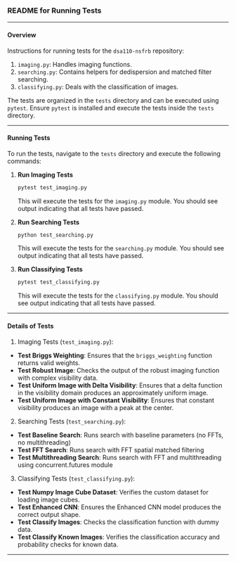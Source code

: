 ### README for Running Tests

---

#### Overview

Instructions for running tests for the `dsa110-nsfrb` repository:
1. `imaging.py`: Handles imaging functions.
2. `searching.py`: Contains helpers for dedispersion and matched filter searching.
3. `classifying.py`: Deals with the classification of images.

The tests are organized in the `tests` directory and can be executed using `pytest`. Ensure `pytest` is installed and execute the tests inside the `tests` directory.

---

#### Running Tests

To run the tests, navigate to the `tests` directory and execute the following commands:

1. **Run Imaging Tests**

   ```sh
   pytest test_imaging.py
   ```

   This will execute the tests for the `imaging.py` module. You should see output indicating that all tests have passed.

2. **Run Searching Tests**

   ```sh
   python test_searching.py
   ```

   This will execute the tests for the `searching.py` module. You should see output indicating that all tests have passed.

3. **Run Classifying Tests**

   ```sh
   pytest test_classifying.py
   ```

   This will execute the tests for the `classifying.py` module. You should see output indicating that all tests have passed.

---

#### Details of Tests



1. Imaging Tests (`test_imaging.py`):

- **Test Briggs Weighting**: Ensures that the `briggs_weighting` function returns valid weights.
- **Test Robust Image**: Checks the output of the robust imaging function with complex visibility data.
- **Test Uniform Image with Delta Visibility**: Ensures that a delta function in the visibility domain produces an approximately uniform image.
- **Test Uniform Image with Constant Visibility**: Ensures that constant visibility produces an image with a peak at the center.

2. Searching Tests (`test_searching.py`):
- **Test Baseline Search**: Runs search with baseline parameters (no FFTs, no multithreading)
- **Test FFT Search**: Runs search with FFT spatial matched filtering
- **Test Multithreading Search**: Runs search with FFT and multithreading using concurrent.futures module

3. Classifying Tests (`test_classifying.py`):

- **Test Numpy Image Cube Dataset**: Verifies the custom dataset for loading image cubes.
- **Test Enhanced CNN**: Ensures the Enhanced CNN model produces the correct output shape.
- **Test Classify Images**: Checks the classification function with dummy data.
- **Test Classify Known Images**: Verifies the classification accuracy and probability checks for known data.
---
